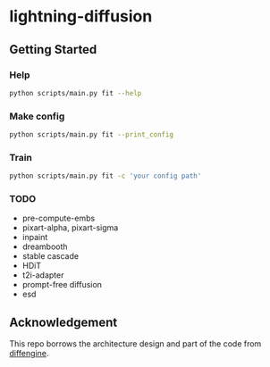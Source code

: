 # lightning-diffusion

## Getting Started
### Help
```sh
python scripts/main.py fit --help
```
### Make config
```sh
python scripts/main.py fit --print_config
```
### Train
```sh
python scripts/main.py fit -c 'your config path'
```

### TODO
* pre-compute-embs
* pixart-alpha, pixart-sigma
* inpaint
* dreambooth
* stable cascade
* HDiT
* t2i-adapter
* prompt-free diffusion
* esd

## Acknowledgement
This repo borrows the architecture design and part of the code from [diffengine](https://github.com/okotaku/diffengine).